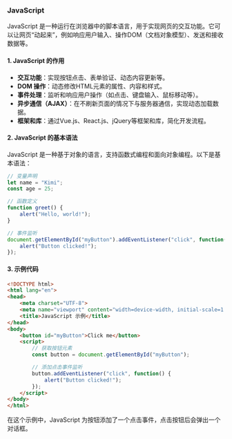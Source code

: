 
### **JavaScript**
JavaScript 是一种运行在浏览器中的脚本语言，用于实现网页的交互功能。它可以让网页“动起来”，例如响应用户输入、操作DOM（文档对象模型）、发送和接收数据等。

#### **1. JavaScript 的作用**
- **交互功能**：实现按钮点击、表单验证、动态内容更新等。
- **DOM 操作**：动态修改HTML元素的属性、内容和样式。
- **事件处理**：监听和响应用户操作（如点击、键盘输入、鼠标移动等）。
- **异步通信（AJAX）**：在不刷新页面的情况下与服务器通信，实现动态加载数据。
- **框架和库**：通过Vue.js、React.js、jQuery等框架和库，简化开发流程。

#### **2. JavaScript 的基本语法**
JavaScript 是一种基于对象的语言，支持函数式编程和面向对象编程。以下是基本语法：
```javascript
// 变量声明
let name = "Kimi";
const age = 25;

// 函数定义
function greet() {
    alert("Hello, world!");
}

// 事件监听
document.getElementById("myButton").addEventListener("click", function() {
    alert("Button clicked!");
});
```

#### **3. 示例代码**
```html
<!DOCTYPE html>
<html lang="en">
<head>
    <meta charset="UTF-8">
    <meta name="viewport" content="width=device-width, initial-scale=1.0">
    <title>JavaScript 示例</title>
</head>
<body>
    <button id="myButton">Click me</button>
    <script>
        // 获取按钮元素
        const button = document.getElementById("myButton");

        // 添加点击事件监听
        button.addEventListener("click", function() {
            alert("Button clicked!");
        });
    </script>
</body>
</html>
```
在这个示例中，JavaScript 为按钮添加了一个点击事件，点击按钮后会弹出一个对话框。

